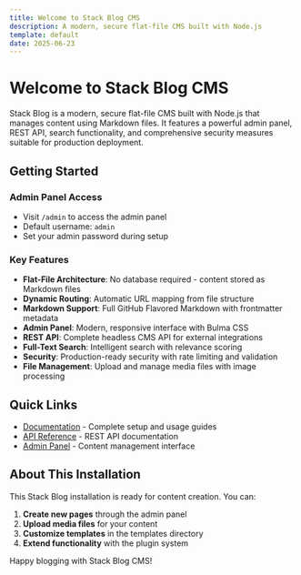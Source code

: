 ```yaml
---
title: Welcome to Stack Blog CMS
description: A modern, secure flat-file CMS built with Node.js
template: default
date: 2025-06-23
---
```


# Welcome to Stack Blog CMS

Stack Blog is a modern, secure flat-file CMS built with Node.js that manages content using Markdown files. It features a powerful admin panel, REST API, search functionality, and comprehensive security measures suitable for production deployment.

## Getting Started

### Admin Panel Access
- Visit `/admin` to access the admin panel
- Default username: `admin`
- Set your admin password during setup

### Key Features

- **Flat-File Architecture**: No database required - content stored as Markdown files
- **Dynamic Routing**: Automatic URL mapping from file structure  
- **Markdown Support**: Full GitHub Flavored Markdown with frontmatter metadata
- **Admin Panel**: Modern, responsive interface with Bulma CSS
- **REST API**: Complete headless CMS API for external integrations
- **Full-Text Search**: Intelligent search with relevance scoring
- **Security**: Production-ready security with rate limiting and validation
- **File Management**: Upload and manage media files with image processing

## Quick Links

- [Documentation](/docs) - Complete setup and usage guides
- [API Reference](/api/status) - REST API documentation
- [Admin Panel](/admin) - Content management interface

## About This Installation

This Stack Blog installation is ready for content creation. You can:

1. **Create new pages** through the admin panel
2. **Upload media files** for your content
3. **Customize templates** in the templates directory
4. **Extend functionality** with the plugin system

Happy blogging with Stack Blog CMS!
